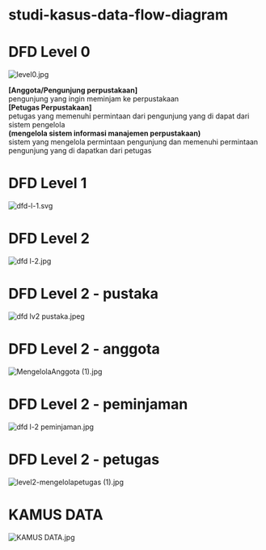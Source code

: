 # studi-kasus-data-flow-diagram

# DFD Level 0
 ![level0.jpg](img/level0.jpeg)

 <B>[Anggota/Pengunjung perpustakaan]</b> 
 <br>
    pengunjung yang ingin meminjam ke perpustakaan
 <br>
 <b>[Petugas Perpustakaan]</b>
 <br>
    petugas yang memenuhi permintaan dari pengunjung yang di dapat dari sistem pengelola
 <br>
 <b>(mengelola sistem informasi manajemen perpustakaan)</b> 
 <br>
    sistem yang mengelola permintaan pengunjung dan memenuhi permintaan pengunjung yang di dapatkan dari petugas 


# DFD Level 1
 ![dfd-l-1.svg](img/dfd%20l-1.svg)


# DFD Level 2
 ![dfd l-2.jpg](img/dfd%20level%202.jpg)


# DFD Level 2 - pustaka
 ![dfd lv2 pustaka.jpeg](img/dfd%20lv2%20pustaka.jpeg)


 # DFD Level 2 - anggota
 ![MengelolaAnggota (1).jpg](img/MengelolaAnggota%20(1).jpg)


 # DFD Level 2 - peminjaman
 ![dfd l-2 peminjaman.jpg](img/dfd%20l-2%20peminjaman.jpg)


 # DFD Level 2 - petugas
 ![level2-mengelolapetugas (1).jpg](img/level2-mengelolapetugas%20(1).jpg)


 # KAMUS DATA
 ![KAMUS DATA.jpg](img/KAMUS%20DATA.jpg)